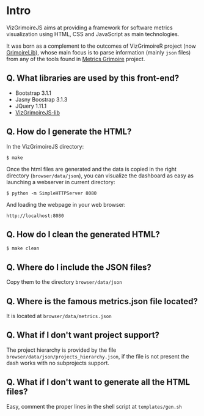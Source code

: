 # Intro 

VizGrimoireJS aims at providing a framework for software metrics visualization using HTML, 
CSS and JavaScript as main technologies.

It was born as a complement to the outcomes of VizGrimoireR project (now [GrimoireLib](https://github.com/VizGrimoire/GrimoireLib)), 
whose main focus is to parse information (mainly `json` files) from any of the tools found in [Metrics Grimoire](http://metricsgrimoire.github.io/) project.

## Q. What libraries are used by this front-end?

- Bootstrap 3.1.1
- Jasny Boostrap 3.1.3
- JQuery 1.11.1
- [VizGrimoireJS-lib](https://github.com/VizGrimoire/VizGrimoireJS-lib)

## Q. How do I generate the HTML?

In the VizGrimoireJS directory:

<pre><code>$ make</code></pre>

Once the html files are generated and the data is copied in the right directory (`browser/data/json`), 
you can visualize the dashboard as easy as launching a webserver in current directory:

<pre><code>$ python -m SimpleHTTPServer 8080 </code></pre>

And loading the webpage in your web browser:

`http://localhost:8080`

## Q. How do I clean the generated HTML?

<pre><code>$ make clean</code></pre>

## Q. Where do I include the JSON files?

Copy them to the directory `browser/data/json`

## Q. Where is the famous metrics.json file located?

It is located at `browser/data/metrics.json`

## Q. What if I don't want project support?

The project hierarchy is provided by the file `browser/data/json/projects_hierarchy.json`, if
the file is not present the dash works with no subprojects support.

## Q. What if I don't want to generate all the HTML files?

Easy, comment the proper lines in the shell script at `templates/gen.sh`
